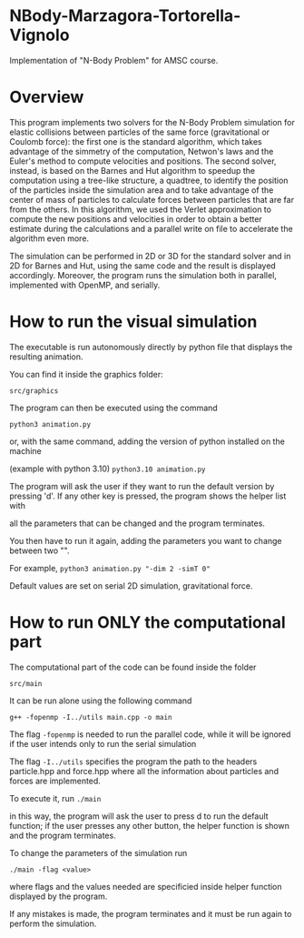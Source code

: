 # NBody-Marzagora-Tortorella-Vignolo
Implementation of "N-Body Problem" for AMSC course.

# Overview
This program implements two solvers for the N-Body Problem simulation for elastic collisions between particles of the same force (gravitational or Coulomb force): the first one is the standard algorithm, which takes advantage of the simmetry of the computation, Netwon's laws and the Euler's method to compute velocities and positions. The second solver, instead, is based on the Barnes and Hut algorithm to speedup the computation using a tree-like structure, a quadtree, to identify the position of the particles inside the simulation area and to take advantage of the center of mass of particles to calculate forces between particles that are far from the others. In this algorithm, we used the Verlet approximation to compute the new positions and velocities in order to obtain a better estimate during the calculations and a parallel write on file to accelerate the algorithm even more.

The simulation can be performed in 2D or 3D for the standard solver and in 2D for Barnes and Hut, using the same code and the result is displayed accordingly.
Moreover, the program runs the simulation both in parallel, implemented with OpenMP, and serially. 

# How to run the visual simulation 

The executable is run autonomously directly by python file that displays the resulting animation.

You can find it inside the graphics folder:

`src/graphics`

The program can then be executed using the command

`python3 animation.py`

or, with the same command, adding the version of python installed on the machine

(example with python 3.10)
`python3.10 animation.py`

The program will ask the user if they want to run the default version by pressing 'd'. If any other key is pressed, the program shows the helper list with 

all the parameters that can be changed and the program terminates.

You then have to run it again, adding the parameters you want to change between two "".

For example, 
`python3 animation.py "-dim 2 -simT 0"`

Default values are set on serial 2D simulation, gravitational force.


# How to run ONLY the computational part

The computational part of the code can be found inside the folder

`src/main`

It can be run alone using the following command

`g++ -fopenmp -I../utils main.cpp -o main`

The flag `-fopenmp` is needed to run the parallel code, while it will be ignored if the user intends only to run the serial simulation

The flag `-I../utils` specifies the program the path to the headers particle.hpp and force.hpp where all the information about particles and forces are implemented.

To execute it, run `./main ` 

in this way, the program will ask the user to press d to run the default function; if the user presses any other button, the helper function is shown and the program terminates. 

To change the parameters of the simulation run 

`./main -flag <value>`

where flags and the values needed are specificied inside helper function displayed by the program.

If any mistakes is made, the program terminates and it must be run again to perform the simulation.
